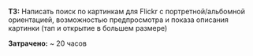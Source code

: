 **ТЗ:**
Написать поиск по картинкам для Flickr с портретной/альбомной ориентацией, возможностью предпросмотра и показа описания картинки (тап и открытие в большем размере)

**Затрачено:**
~ 20 часов
